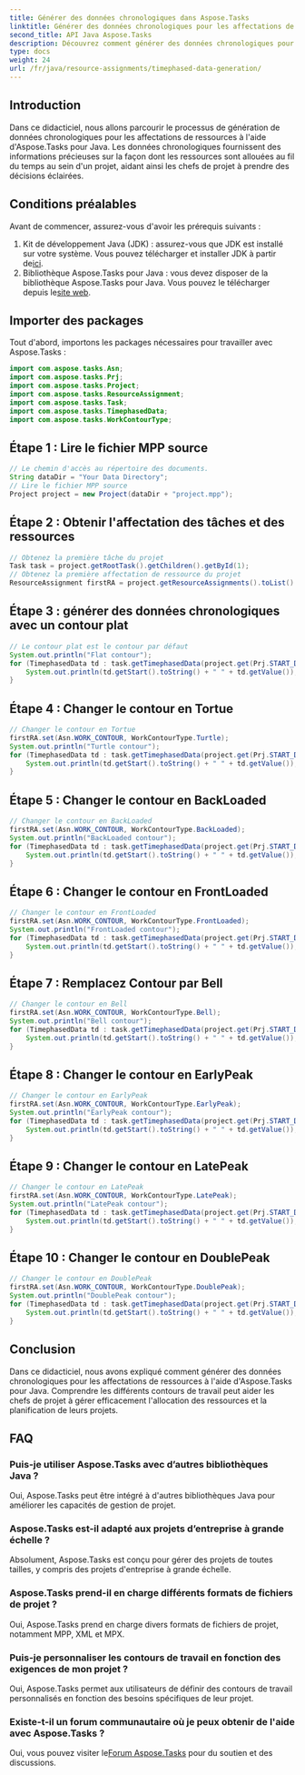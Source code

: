 ```yaml
---
title: Générer des données chronologiques dans Aspose.Tasks
linktitle: Générer des données chronologiques pour les affectations de ressources dans Aspose.Tasks
second_title: API Java Aspose.Tasks
description: Découvrez comment générer des données chronologiques pour les affectations de ressources à l'aide d'Aspose.Tasks pour Java. Améliorez l’efficacité de la gestion de projet avec ce guide complet.
type: docs
weight: 24
url: /fr/java/resource-assignments/timephased-data-generation/
---
```

## Introduction
Dans ce didacticiel, nous allons parcourir le processus de génération de données chronologiques pour les affectations de ressources à l'aide d'Aspose.Tasks pour Java. Les données chronologiques fournissent des informations précieuses sur la façon dont les ressources sont allouées au fil du temps au sein d'un projet, aidant ainsi les chefs de projet à prendre des décisions éclairées.
## Conditions préalables
Avant de commencer, assurez-vous d'avoir les prérequis suivants :
1.  Kit de développement Java (JDK) : assurez-vous que JDK est installé sur votre système. Vous pouvez télécharger et installer JDK à partir de[ici](https://www.oracle.com/java/technologies/javase-jdk11-downloads.html).
2.  Bibliothèque Aspose.Tasks pour Java : vous devez disposer de la bibliothèque Aspose.Tasks pour Java. Vous pouvez le télécharger depuis le[site web](https://releases.aspose.com/tasks/java/).

## Importer des packages
Tout d'abord, importons les packages nécessaires pour travailler avec Aspose.Tasks :
```java
import com.aspose.tasks.Asn;
import com.aspose.tasks.Prj;
import com.aspose.tasks.Project;
import com.aspose.tasks.ResourceAssignment;
import com.aspose.tasks.Task;
import com.aspose.tasks.TimephasedData;
import com.aspose.tasks.WorkContourType;
```
## Étape 1 : Lire le fichier MPP source
```java
// Le chemin d'accès au répertoire des documents.
String dataDir = "Your Data Directory";
// Lire le fichier MPP source
Project project = new Project(dataDir + "project.mpp");
```
## Étape 2 : Obtenir l'affectation des tâches et des ressources
```java
// Obtenez la première tâche du projet
Task task = project.getRootTask().getChildren().getById(1);
// Obtenez la première affectation de ressource du projet
ResourceAssignment firstRA = project.getResourceAssignments().toList().get(0);
```
## Étape 3 : générer des données chronologiques avec un contour plat
```java
// Le contour plat est le contour par défaut
System.out.println("Flat contour");
for (TimephasedData td : task.getTimephasedData(project.get(Prj.START_DATE), project.get(Prj.FINISH_DATE))) {
    System.out.println(td.getStart().toString() + " " + td.getValue());
}
```
## Étape 4 : Changer le contour en Tortue
```java
// Changer le contour en Tortue
firstRA.set(Asn.WORK_CONTOUR, WorkContourType.Turtle);
System.out.println("Turtle contour");
for (TimephasedData td : task.getTimephasedData(project.get(Prj.START_DATE), project.get(Prj.FINISH_DATE))) {
    System.out.println(td.getStart().toString() + " " + td.getValue());
}
```
## Étape 5 : Changer le contour en BackLoaded
```java
// Changer le contour en BackLoaded
firstRA.set(Asn.WORK_CONTOUR, WorkContourType.BackLoaded);
System.out.println("BackLoaded contour");
for (TimephasedData td : task.getTimephasedData(project.get(Prj.START_DATE), project.get(Prj.FINISH_DATE))) {
    System.out.println(td.getStart().toString() + " " + td.getValue());
}
```
## Étape 6 : Changer le contour en FrontLoaded
```java
// Changer le contour en FrontLoaded
firstRA.set(Asn.WORK_CONTOUR, WorkContourType.FrontLoaded);
System.out.println("FrontLoaded contour");
for (TimephasedData td : task.getTimephasedData(project.get(Prj.START_DATE), project.get(Prj.FINISH_DATE))) {
    System.out.println(td.getStart().toString() + " " + td.getValue());
}
```
## Étape 7 : Remplacez Contour par Bell
```java
// Changer le contour en Bell
firstRA.set(Asn.WORK_CONTOUR, WorkContourType.Bell);
System.out.println("Bell contour");
for (TimephasedData td : task.getTimephasedData(project.get(Prj.START_DATE), project.get(Prj.FINISH_DATE))) {
    System.out.println(td.getStart().toString() + " " + td.getValue());
}
```
## Étape 8 : Changer le contour en EarlyPeak
```java
// Changer le contour en EarlyPeak
firstRA.set(Asn.WORK_CONTOUR, WorkContourType.EarlyPeak);
System.out.println("EarlyPeak contour");
for (TimephasedData td : task.getTimephasedData(project.get(Prj.START_DATE), project.get(Prj.FINISH_DATE))) {
    System.out.println(td.getStart().toString() + " " + td.getValue());
}
```
## Étape 9 : Changer le contour en LatePeak
```java
// Changer le contour en LatePeak
firstRA.set(Asn.WORK_CONTOUR, WorkContourType.LatePeak);
System.out.println("LatePeak contour");
for (TimephasedData td : task.getTimephasedData(project.get(Prj.START_DATE), project.get(Prj.FINISH_DATE))) {
    System.out.println(td.getStart().toString() + " " + td.getValue());
}
```
## Étape 10 : Changer le contour en DoublePeak
```java
// Changer le contour en DoublePeak
firstRA.set(Asn.WORK_CONTOUR, WorkContourType.DoublePeak);
System.out.println("DoublePeak contour");
for (TimephasedData td : task.getTimephasedData(project.get(Prj.START_DATE), project.get(Prj.FINISH_DATE))) {
    System.out.println(td.getStart().toString() + " " + td.getValue());
}
```

## Conclusion
Dans ce didacticiel, nous avons expliqué comment générer des données chronologiques pour les affectations de ressources à l'aide d'Aspose.Tasks pour Java. Comprendre les différents contours de travail peut aider les chefs de projet à gérer efficacement l'allocation des ressources et la planification de leurs projets.
## FAQ
### Puis-je utiliser Aspose.Tasks avec d’autres bibliothèques Java ?
Oui, Aspose.Tasks peut être intégré à d'autres bibliothèques Java pour améliorer les capacités de gestion de projet.
### Aspose.Tasks est-il adapté aux projets d’entreprise à grande échelle ?
Absolument, Aspose.Tasks est conçu pour gérer des projets de toutes tailles, y compris des projets d'entreprise à grande échelle.
### Aspose.Tasks prend-il en charge différents formats de fichiers de projet ?
Oui, Aspose.Tasks prend en charge divers formats de fichiers de projet, notamment MPP, XML et MPX.
### Puis-je personnaliser les contours de travail en fonction des exigences de mon projet ?
Oui, Aspose.Tasks permet aux utilisateurs de définir des contours de travail personnalisés en fonction des besoins spécifiques de leur projet.
### Existe-t-il un forum communautaire où je peux obtenir de l'aide avec Aspose.Tasks ?
 Oui, vous pouvez visiter le[Forum Aspose.Tasks](https://forum.aspose.com/c/tasks/15) pour du soutien et des discussions.
